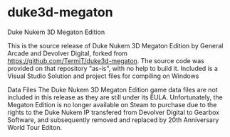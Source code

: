 # duke3d-megaton
Duke Nukem 3D Megaton Edition

This is the source release of Duke Nukem 3D Megaton Edition by General Arcade and Devolver Digital, forked from https://github.com/TermiT/duke3d-megaton.
The source code was provided on that repository "as-is", with no help to build it.
Included is a Visual Studio Solution and project files for compiling on Windows

Data Files
The Duke Nukem 3D Megaton Edition game data files are not included in this release as they are still under its EULA.
Unfortunately, the Megaton Edition is no longer available on Steam to purchase due to the rights to the Duke Nukem IP transfered from Devolver Digital to Gearbox Software, and subsequently removed and replaced by 20th Anniversary World Tour Editon.

